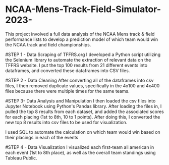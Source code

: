 # NCAA-Mens-Track-Field-Simulator-2023-
This project involved a full data analysis of the NCAA Mens track &amp; field performance lists to develop a prediction model of which team would win the NCAA track and field championships.

#STEP 1 - Data Scraping of TFFRS.org
I developed a Python script utilizing the Selenium library to automate the extraction of relevant data on the TFFRS website. I put the top 100 results from 21 different events into dataframes, and converted these dataframes into CSV files.

#STEP 2 - Data Cleaning
After converting all of the dataframes into csv files, I then removed duplicate values, specifically in the 4x100 and 4x400 files because there were multiple times for the same teams. 

#STEP 3- Data Analysis and Manipulation
I then loaded the csv files into Jupyter Notebook using Python's Pandas library. After loading the files in, I pulled the top 8 results from each dataset, and added the associated scores for each placing (1st to 8th, 10 to 1 points). After doing this, I converted the new top 8 results into csv files to be used for visualization.

I used SQL to automate the calculation on which team would win based on their placings in each of the events

#STEP 4 - Data Visualization
I visualized each first-team all american in each event (1st to 8th place), as well as the overall team standings using Tableau Public.  
